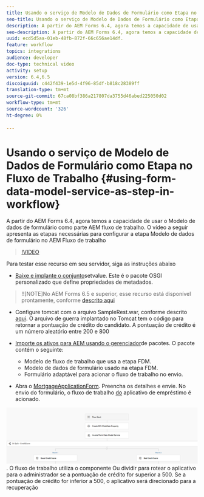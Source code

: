 ```yaml
---
title: Usando o serviço de Modelo de Dados de Formulário como Etapa no Fluxo de Trabalho
seo-title: Usando o serviço de Modelo de Dados de Formulário como Etapa no Fluxo de Trabalho
description: A partir do AEM Forms 6.4, agora temos a capacidade de usar o Modelo de dados de formulário como parte AEM fluxo de trabalho. O vídeo a seguir apresenta as etapas necessárias para configurar a etapa Modelo de dados de formulário no Fluxo de trabalho AEM.
seo-description: A partir do AEM Forms 6.4, agora temos a capacidade de usar o Modelo de dados de formulário como parte AEM fluxo de trabalho. O vídeo a seguir apresenta as etapas necessárias para configurar a etapa Modelo de dados de formulário no Fluxo de trabalho AEM.
uuid: ecd5d5aa-01eb-48fb-872f-66c656ae14df.
feature: workflow
topics: integrations
audience: developer
doc-type: technical video
activity: setup
version: 6.4,6.5
discoiquuid: c442f439-1e5d-4f96-85df-b818c28389ff
translation-type: tm+mt
source-git-commit: 67ca08bf386a217807da3755d46abed225050d02
workflow-type: tm+mt
source-wordcount: '326'
ht-degree: 0%

---
```



# Usando o serviço de Modelo de Dados de Formulário como Etapa no Fluxo de Trabalho {#using-form-data-model-service-as-step-in-workflow}

A partir do AEM Forms 6.4, agora temos a capacidade de usar o Modelo de dados de formulário como parte AEM fluxo de trabalho. O vídeo a seguir apresenta as etapas necessárias para configurar a etapa Modelo de dados de formulário no AEM Fluxo de trabalho


>[!VIDEO](https://video.tv.adobe.com/v/21719/?quality=9&learn=on)

Para testar esse recurso em seu servidor, siga as instruções abaixo
* [Baixe e implante o conjunto](/help/forms/assets/common-osgi-bundles/SetValueApp.core-1.0-SNAPSHOT.jar)setvalue. Este é o pacote OSGI personalizado que define propriedades de metadados.
>!![NOTE]No AEM Forms 6.5 e superior, esse recurso está disponível prontamente, conforme [descrito aqui](form-data-model-service-as-step-in-aem65-workflow-video-use.md)

* Configure tomcat com o arquivo SampleRest.war, conforme descrito [aqui](https://docs.adobe.com/content/help/en/experience-manager-learn/forms/ic-print-channel-tutorial/introduction.html). O arquivo de guerra implantado no Tomcat tem o código para retornar a pontuação de crédito do candidato. A pontuação de crédito é um número aleatório entre 200 e 800

* [Importe os ativos para AEM usando o gerenciador](assets/invoke-fdm-as-service-step.zip)de pacotes. O pacote contém o seguinte:

   * Modelo de fluxo de trabalho que usa a etapa FDM.
   * Modelo de dados de formulário usado na etapa FDM.
   * Formulário adaptável para acionar o fluxo de trabalho no envio.
* Abra o [MortgageApplicationForm](http://localhost:4502/content/dam/formsanddocuments/loanapplication/jcr:content?wcmmode=disabled). Preencha os detalhes e envie. No envio do formulário, o fluxo de trabalho [do](http://http://localhost:4502/editor.html/conf/global/settings/workflow/models/LoanApplication2.html) aplicativo de empréstimo é acionado.

![ fluxo de trabalho ](assets/fdm-as-service-step-workflow.PNG).
O fluxo de trabalho utiliza o componente Ou dividir para rotear o aplicativo para o administrador se a pontuação de crédito for superior a 500. Se a pontuação de crédito for inferior a 500, o aplicativo será direcionado para a recuperação
